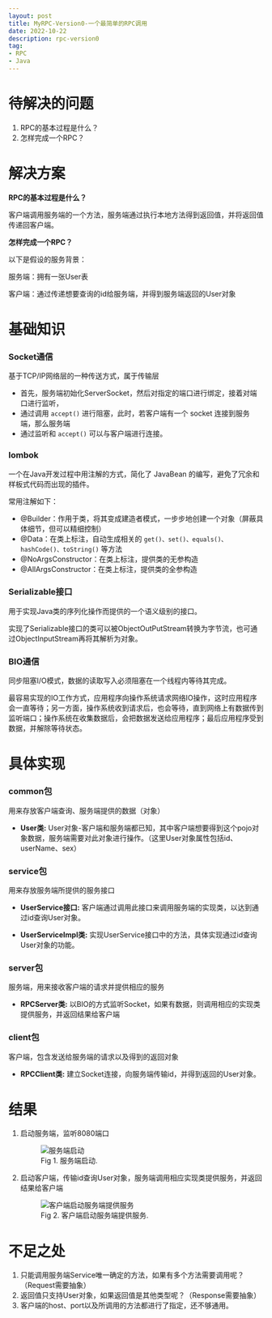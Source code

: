 ```yaml
---
layout: post
title: MyRPC-Version0-一个最简单的RPC调用
date: 2022-10-22
description: rpc-version0
tag:
- RPC
- Java
---
```


# 待解决的问题

1. RPC的基本过程是什么？
2. 怎样完成一个RPC？

# 解决方案

**RPC的基本过程是什么？**

客户端调用服务端的一个方法，服务端通过执行本地方法得到返回值，并将返回值传递回客户端。

**怎样完成一个RPC？**

以下是假设的服务背景：

服务端：拥有一张User表

客户端：通过传递想要查询的id给服务端，并得到服务端返回的User对象

# 基础知识

### Socket通信

基于TCP/IP网络层的一种传送方式，属于传输层
* 首先，服务端初始化ServerSocket，然后对指定的端口进行绑定，接着对端口进行监听，
* 通过调用 `accept()` 进行阻塞，此时，若客户端有一个 socket 连接到服务端，那么服务端
* 通过监听和 `accept()` 可以与客户端进行连接。

### lombok

一个在Java开发过程中用注解的方式，简化了 JavaBean 的编写，避免了冗余和样板式代码而出现的插件。

常用注解如下：
* @Builder：作用于类，将其变成建造者模式，一步步地创建一个对象（屏蔽具体细节，但可以精细控制）
* @Data：在类上标注，自动生成相关的 `get()、set()、equals()、hashCode()、toString()` 等方法
* @NoArgsConstructor：在类上标注，提供类的无参构造
* @AllArgsConstructor：在类上标注，提供类的全参构造

### Serializable接口

用于实现Java类的序列化操作而提供的一个语义级别的接口。

实现了Serializable接口的类可以被ObjectOutPutStream转换为字节流，也可通过ObjectInputStream再将其解析为对象。

### BIO通信

同步阻塞I/O模式，数据的读取写入必须阻塞在一个线程内等待其完成。

最容易实现的IO工作方式，应用程序向操作系统请求网络IO操作，这时应用程序会一直等待；另一方面，操作系统收到请求后，也会等待，直到网络上有数据传到监听端口；操作系统在收集数据后，会把数据发送给应用程序；最后应用程序受到数据，并解除等待状态。

# 具体实现

### common包

用来存放客户端查询、服务端提供的数据（对象）

* **User类:** User对象-客户端和服务端都已知，其中客户端想要得到这个pojo对象数据，服务端需要对此对象进行操作。（这里User对象属性包括id、userName、sex）

### service包

用来存放服务端所提供的服务接口

* **UserService接口:** 客户端通过调用此接口来调用服务端的实现类，以达到通过id查询User对象。

* **UserServiceImpl类:** 实现UserService接口中的方法，具体实现通过id查询User对象的功能。

### server包

服务端，用来接收客户端的请求并提供相应的服务

* **RPCServer类:** 以BIO的方式监听Socket，如果有数据，则调用相应的实现类提供服务，并返回结果给客户端

### client包

客户端，包含发送给服务端的请求以及得到的返回对象

* **RPCClient类:** 建立Socket连接，向服务端传输id，并得到返回的User对象。

# 结果

1. 启动服务端，监听8080端口

   <figure>
   <img src="https://s1.ax1x.com/2023/06/26/pCUBSvd.png" alt="服务端启动" >
   <figcaption>Fig 1. 服务端启动.</figcaption>
   </figure>

2. 启动客户端，传输id查询User对象，服务端调用相应实现类提供服务，并返回结果给客户端

   <figure>
   <img src="https://s1.ax1x.com/2023/06/26/pCUBCDI.png" alt="客户端启动服务端提供服务" >
   <figcaption>Fig 2. 客户端启动服务端提供服务.</figcaption>
   </figure>

# 不足之处

1. 只能调用服务端Service唯一确定的方法，如果有多个方法需要调用呢？（Request需要抽象）
2. 返回值只支持User对象，如果返回值是其他类型呢？（Response需要抽象）
3. 客户端的host、port以及所调用的方法都进行了指定，还不够通用。